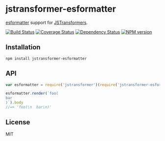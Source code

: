 # jstransformer-esformatter

[esformatter](https://github.com/millermedeiros/esformatter) support for [JSTransformers](http://github.com/jstransformers).

[![Build Status](https://img.shields.io/travis/jstransformers/jstransformer-esformatter/master.svg)](https://travis-ci.org/jstransformers/jstransformer-esformatter)
[![Coverage Status](https://img.shields.io/coveralls/jstransformers/jstransformer-esformatter/master.svg)](https://coveralls.io/r/jstransformers/jstransformer-esformatter?branch=master)
[![Dependency Status](https://img.shields.io/david/jstransformers/jstransformer-esformatter/master.svg)](http://david-dm.org/jstransformers/jstransformer-esformatter)
[![NPM version](https://img.shields.io/npm/v/jstransformer-esformatter.svg)](https://www.npmjs.org/package/jstransformer-esformatter)

## Installation

    npm install jstransformer-esformatter

## API

```js
var esformatter = require('jstransformer')(require('jstransformer-esformatter'));

esformatter.render(`foo(
bar
)`).body
//=> 'foo(\n  bar\n)'
```

## License

MIT
